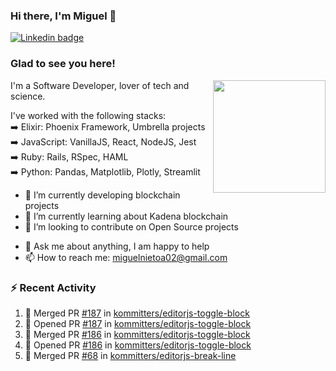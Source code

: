 ### Hi there, I'm Miguel 👋

<a href="https://linkedin.com/in/miguelnietoa/" target="_blank" rel="noopener noreferrer">
  <img src="https://img.shields.io/badge/-LinkedIn-0e76a8?style=flat-square&logo=Linkedin&logoColor=white" alt="Linkedin badge">
</a>
<!-- [![Website Badge](https://img.shields.io/badge/Website-3b5998?style=flat-square&logo=google-chrome&logoColor=white)](#notavailablenow#) 

<img src="https://i.imgur.com/tbrLrt5.gif" width=400 alt="Coding GIF" align="right"/>
-->


### Glad to see you here!
<a href="https://github.com/miguelnietoa"><img src="https://github-readme-stats-git-masterrstaa-rickstaa.vercel.app/api?username=miguelnietoa&show_icons=true&hide_border=true&count_private=true&include_all_commits=true&theme=tokyonight" height="180em" align="right"/></a>
I'm a Software Developer, lover of tech and science. 

I've worked with the following stacks:\
➡️ Elixir: Phoenix Framework, Umbrella projects\
➡️ JavaScript: VanillaJS, React, NodeJS, Jest\
➡️ Ruby: Rails, RSpec, HAML\
➡️ Python: Pandas, Matplotlib, Plotly, Streamlit

- 🔭 I’m currently developing blockchain projects
- 🌱 I’m currently learning about Kadena blockchain
- 👯 I’m looking to contribute on Open Source projects
<!-- 
- 😄 I just finished a Machine Learning course! 
- 🤔 I’m looking for help with ...
-->
- 💬 Ask me about anything, I am happy to help
- 📫 How to reach me: miguelnietoa02@gmail.com


### ⚡ Recent Activity

<!--START_SECTION:activity-->
1. 🎉 Merged PR [#187](https://github.com/kommitters/editorjs-toggle-block/pull/187) in [kommitters/editorjs-toggle-block](https://github.com/kommitters/editorjs-toggle-block)
2. 💪 Opened PR [#187](https://github.com/kommitters/editorjs-toggle-block/pull/187) in [kommitters/editorjs-toggle-block](https://github.com/kommitters/editorjs-toggle-block)
3. 🎉 Merged PR [#186](https://github.com/kommitters/editorjs-toggle-block/pull/186) in [kommitters/editorjs-toggle-block](https://github.com/kommitters/editorjs-toggle-block)
4. 💪 Opened PR [#186](https://github.com/kommitters/editorjs-toggle-block/pull/186) in [kommitters/editorjs-toggle-block](https://github.com/kommitters/editorjs-toggle-block)
5. 🎉 Merged PR [#68](https://github.com/kommitters/editorjs-break-line/pull/68) in [kommitters/editorjs-break-line](https://github.com/kommitters/editorjs-break-line)
<!--END_SECTION:activity-->
